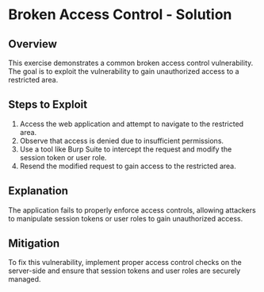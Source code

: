 # Broken Access Control - Solution

## Overview
This exercise demonstrates a common broken access control vulnerability. The goal is to exploit the vulnerability to gain unauthorized access to a restricted area.

## Steps to Exploit
1. Access the web application and attempt to navigate to the restricted area.
2. Observe that access is denied due to insufficient permissions.
3. Use a tool like Burp Suite to intercept the request and modify the session token or user role.
4. Resend the modified request to gain access to the restricted area.

## Explanation
The application fails to properly enforce access controls, allowing attackers to manipulate session tokens or user roles to gain unauthorized access.

## Mitigation
To fix this vulnerability, implement proper access control checks on the server-side and ensure that session tokens and user roles are securely managed.
